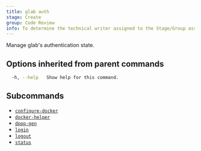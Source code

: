 ```yaml
---
title: glab auth
stage: Create
group: Code Review
info: To determine the technical writer assigned to the Stage/Group associated with this page, see https://about.gitlab.com/handbook/product/ux/technical-writing/#assignments
---
```


<!--
This documentation is auto generated by a script.
Please do not edit this file directly. Run `make gen-docs` instead.
-->

Manage glab's authentication state.

## Options inherited from parent commands

```bash twoslash title="Terminal"
  -h, --help   Show help for this command.
```

## Subcommands

- [`configure-docker`](/docs/auth/configure-docker)
- [`docker-helper`](/docs/auth/docker-helper)
- [`dpop-gen`](/docs/auth/dpop-gen)
- [`login`](/docs/auth/login)
- [`logout`](/docs/auth/logout)
- [`status`](/docs/auth/status)
